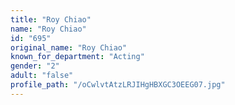 ```yaml
---
title: "Roy Chiao"
name: "Roy Chiao"
id: "695"
original_name: "Roy Chiao"
known_for_department: "Acting"
gender: "2"
adult: "false"
profile_path: "/oCwlvtAtzLRJIHgHBXGC3OEEG07.jpg"
---
```


